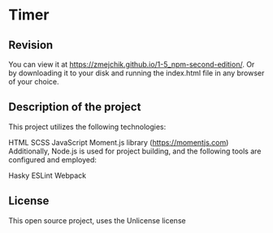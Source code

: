 # Timer

## Revision

You can view it at <https://zmejchik.github.io/1-5_npm-second-edition/>. Or by downloading it to your disk and running the index.html file in any browser of your choice.

## Description of the project

This project utilizes the following technologies:

HTML
SCSS
JavaScript
Moment.js library (<https://momentjs.com>)
Additionally, Node.js is used for project building, and the following tools are configured and employed:

Hasky
ESLint
Webpack

## License

This open source project, uses the Unlicense license
